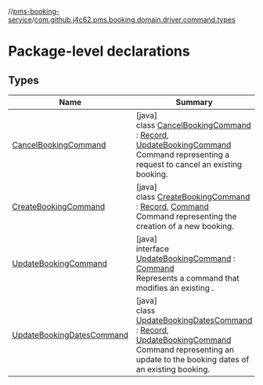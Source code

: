 //[pms-booking-service](../../index.md)/[com.github.j4c62.pms.booking.domain.driver.command.types](index.md)

# Package-level declarations

## Types

| Name | Summary |
|---|---|
| [CancelBookingCommand](-cancel-booking-command/index.md) | [java]<br>class [CancelBookingCommand](-cancel-booking-command/index.md) : [Record](https://docs.oracle.com/en/java/javase/23/docs/api/java.base/java/lang/Record.html), [UpdateBookingCommand](-update-booking-command/index.md)<br>Command representing a request to cancel an existing booking. |
| [CreateBookingCommand](-create-booking-command/index.md) | [java]<br>class [CreateBookingCommand](-create-booking-command/index.md) : [Record](https://docs.oracle.com/en/java/javase/23/docs/api/java.base/java/lang/Record.html), [Command](../com.github.j4c62.pms.booking.domain.driver.command/-command/index.md)<br>Command representing the creation of a new booking. |
| [UpdateBookingCommand](-update-booking-command/index.md) | [java]<br>interface [UpdateBookingCommand](-update-booking-command/index.md) : [Command](../com.github.j4c62.pms.booking.domain.driver.command/-command/index.md)<br>Represents a command that modifies an existing . |
| [UpdateBookingDatesCommand](-update-booking-dates-command/index.md) | [java]<br>class [UpdateBookingDatesCommand](-update-booking-dates-command/index.md) : [Record](https://docs.oracle.com/en/java/javase/23/docs/api/java.base/java/lang/Record.html), [UpdateBookingCommand](-update-booking-command/index.md)<br>Command representing an update to the booking dates of an existing booking. |